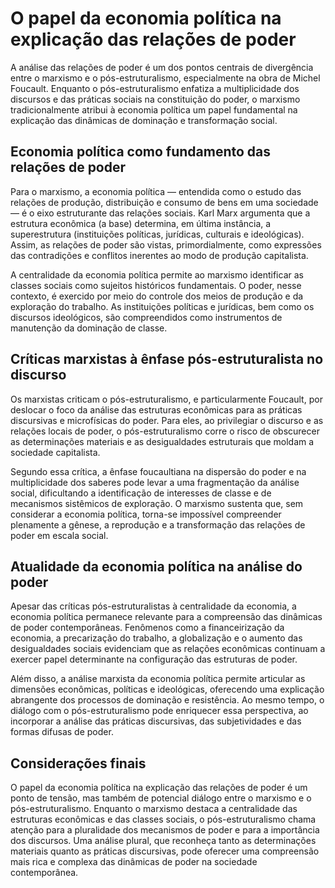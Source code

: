 
# O papel da economia política na explicação das relações de poder

A análise das relações de poder é um dos pontos centrais de divergência entre o marxismo e o pós-estruturalismo, especialmente na obra de Michel Foucault. Enquanto o pós-estruturalismo enfatiza a multiplicidade dos discursos e das práticas sociais na constituição do poder, o marxismo tradicionalmente atribui à economia política um papel fundamental na explicação das dinâmicas de dominação e transformação social.

## Economia política como fundamento das relações de poder

Para o marxismo, a economia política — entendida como o estudo das relações de produção, distribuição e consumo de bens em uma sociedade — é o eixo estruturante das relações sociais. Karl Marx argumenta que a estrutura econômica (a base) determina, em última instância, a superestrutura (instituições políticas, jurídicas, culturais e ideológicas). Assim, as relações de poder são vistas, primordialmente, como expressões das contradições e conflitos inerentes ao modo de produção capitalista.

A centralidade da economia política permite ao marxismo identificar as classes sociais como sujeitos históricos fundamentais. O poder, nesse contexto, é exercido por meio do controle dos meios de produção e da exploração do trabalho. As instituições políticas e jurídicas, bem como os discursos ideológicos, são compreendidos como instrumentos de manutenção da dominação de classe.

## Críticas marxistas à ênfase pós-estruturalista no discurso

Os marxistas criticam o pós-estruturalismo, e particularmente Foucault, por deslocar o foco da análise das estruturas econômicas para as práticas discursivas e microfísicas do poder. Para eles, ao privilegiar o discurso e as relações locais de poder, o pós-estruturalismo corre o risco de obscurecer as determinações materiais e as desigualdades estruturais que moldam a sociedade capitalista.

Segundo essa crítica, a ênfase foucaultiana na dispersão do poder e na multiplicidade dos saberes pode levar a uma fragmentação da análise social, dificultando a identificação de interesses de classe e de mecanismos sistêmicos de exploração. O marxismo sustenta que, sem considerar a economia política, torna-se impossível compreender plenamente a gênese, a reprodução e a transformação das relações de poder em escala social.

## Atualidade da economia política na análise do poder

Apesar das críticas pós-estruturalistas à centralidade da economia, a economia política permanece relevante para a compreensão das dinâmicas de poder contemporâneas. Fenômenos como a financeirização da economia, a precarização do trabalho, a globalização e o aumento das desigualdades sociais evidenciam que as relações econômicas continuam a exercer papel determinante na configuração das estruturas de poder.

Além disso, a análise marxista da economia política permite articular as dimensões econômicas, políticas e ideológicas, oferecendo uma explicação abrangente dos processos de dominação e resistência. Ao mesmo tempo, o diálogo com o pós-estruturalismo pode enriquecer essa perspectiva, ao incorporar a análise das práticas discursivas, das subjetividades e das formas difusas de poder.

## Considerações finais

O papel da economia política na explicação das relações de poder é um ponto de tensão, mas também de potencial diálogo entre o marxismo e o pós-estruturalismo. Enquanto o marxismo destaca a centralidade das estruturas econômicas e das classes sociais, o pós-estruturalismo chama atenção para a pluralidade dos mecanismos de poder e para a importância dos discursos. Uma análise plural, que reconheça tanto as determinações materiais quanto as práticas discursivas, pode oferecer uma compreensão mais rica e complexa das dinâmicas de poder na sociedade contemporânea.
```
